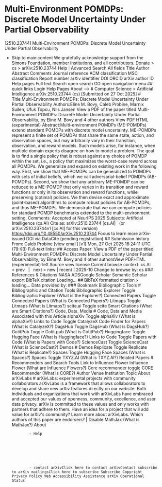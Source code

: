 # Multi-Environment POMDPs: Discrete Model Uncertainty Under Partial Observability

[2510.23744] Multi-Environment POMDPs: Discrete Model Uncertainty Under Partial Observability
  
  - Skip to main content We gratefully acknowledge support from the Simons Foundation, member institutions, and all contributors. Donate &gt; cs &gt; arXiv:2510.23744 Help | Advanced Search All fields Title Author Abstract Comments Journal reference ACM classification MSC classification Report number arXiv identifier DOI ORCID arXiv author ID Help pages Full text Search open search GO open navigation menu ## quick links Login Help Pages About --> # Computer Science > Artificial Intelligence arXiv:2510.23744 (cs) [Submitted on 27 Oct 2025] # Title:Multi-Environment POMDPs: Discrete Model Uncertainty Under Partial Observability Authors:Eline M. Bovy, Caleb Probine, Marnix Suilen, Ufuk Topcu, Nils Jansen View a PDF of the paper titled Multi-Environment POMDPs: Discrete Model Uncertainty Under Partial Observability, by Eline M. Bovy and 4 other authors View PDF HTML (experimental) Abstract:Multi-environment POMDPs (ME-POMDPs) extend standard POMDPs with discrete model uncertainty. ME-POMDPs represent a finite set of POMDPs that share the same state, action, and observation spaces, but may arbitrarily vary in their transition, observation, and reward models. Such models arise, for instance, when multiple domain experts disagree on how to model a problem. The goal is to find a single policy that is robust against any choice of POMDP within the set, i.e., a policy that maximizes the worst-case reward across all POMDPs. We generalize and expand on existing work in the following way. First, we show that ME-POMDPs can be generalized to POMDPs with sets of initial beliefs, which we call adversarial-belief POMDPs (AB-POMDPs). Second, we show that any arbitrary ME-POMDP can be reduced to a ME-POMDP that only varies in its transition and reward functions or only in its observation and reward functions, while preserving (optimal) policies. We then devise exact and approximate (point-based) algorithms to compute robust policies for AB-POMDPs, and thus ME-POMDPs. We demonstrate that we can compute policies for standard POMDP benchmarks extended to the multi-environment setting. Comments: Accepted at NeurIPS 2025 Subjects: Artificial Intelligence (cs.AI) Cite as: arXiv:2510.23744 [cs.AI] &nbsp; (or arXiv:2510.23744v1 [cs.AI] for this version) &nbsp; https://doi.org/10.48550/arXiv.2510.23744 Focus to learn more arXiv-issued DOI via DataCite (pending registration) ## Submission history From: Caleb Probine [view email] [v1] Mon, 27 Oct 2025 18:24:11 UTC (79 KB) Full-text links: ## Access Paper: View a PDF of the paper titled Multi-Environment POMDPs: Discrete Model Uncertainty Under Partial Observability, by Eline M. Bovy and 4 other authorsView PDFHTML (experimental)TeX Source view license Current browse context: cs.AI &lt;&nbsp;prev &nbsp; | &nbsp; next&nbsp;&gt; new | recent | 2025-10 Change to browse by: cs ### References &amp; Citations NASA ADSGoogle Scholar Semantic Scholar export BibTeX citation Loading... ## BibTeX formatted citation &times; loading... Data provided by: ### Bookmark Bibliographic Tools # Bibliographic and Citation Tools Bibliographic Explorer Toggle Bibliographic Explorer (What is the Explorer?) Connected Papers Toggle Connected Papers (What is Connected Papers?) Litmaps Toggle Litmaps (What is Litmaps?) scite.ai Toggle scite Smart Citations (What are Smart Citations?) Code, Data, Media # Code, Data and Media Associated with this Article alphaXiv Toggle alphaXiv (What is alphaXiv?) Links to Code Toggle CatalyzeX Code Finder for Papers (What is CatalyzeX?) DagsHub Toggle DagsHub (What is DagsHub?) GotitPub Toggle Gotit.pub (What is GotitPub?) Huggingface Toggle Hugging Face (What is Huggingface?) Links to Code Toggle Papers with Code (What is Papers with Code?) ScienceCast Toggle ScienceCast (What is ScienceCast?) Demos # Demos Replicate Toggle Replicate (What is Replicate?) Spaces Toggle Hugging Face Spaces (What is Spaces?) Spaces Toggle TXYZ.AI (What is TXYZ.AI?) Related Papers # Recommenders and Search Tools Link to Influence Flower Influence Flower (What are Influence Flowers?) Core recommender toggle CORE Recommender (What is CORE?) Author Venue Institution Topic About arXivLabs # arXivLabs: experimental projects with community collaborators arXivLabs is a framework that allows collaborators to develop and share new arXiv features directly on our website. Both individuals and organizations that work with arXivLabs have embraced and accepted our values of openness, community, excellence, and user data privacy. arXiv is committed to these values and only works with partners that adhere to them. Have an idea for a project that will add value for arXiv's community? Learn more about arXivLabs. Which authors of this paper are endorsers? | Disable MathJax (What is MathJax?) About

                - Help

              

            
            
              

                - contact arXivClick here to contact arXivContact subscribe to arXiv mailingsClick here to subscribe Subscribe Copyright Privacy Policy Web Accessibility Assistance arXiv Operational Status